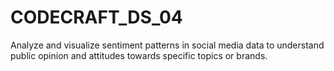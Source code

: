 # CODECRAFT_DS_04
Analyze and visualize sentiment patterns in social media data to understand public opinion and attitudes towards specific topics or brands.
